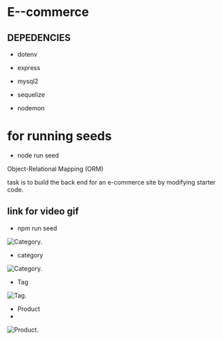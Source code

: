 # E--commerce

## DEPEDENCIES

*  dotenv

*  express


*  mysql2

*  sequelize

* nodemon

# for  running seeds 

* node run seed 


Object-Relational Mapping (ORM)

task is to build the back end for an e-commerce site by modifying starter code.

## link for video gif
* npm run seed 

![Category.](https://github.com/hiral271/E--commerce-WEB-site/blob/main/view/Untitled_%20Mar%2023%2C%202021%2011_14%20AM.gif)


* category 

![Category.](https://github.com/hiral271/E--commerce-WEB-site/blob/main/view/Untitled_%20Mar%2022%2C%202021%2011_22%20PM.gif)

* Tag 

![Tag.]( https://github.com/hiral271/E--commerce-WEB-site/blob/main/view/Untitled_%20Mar%2022%2C%202021%2011_22%20PM.gif)


* Product
* 
![Product.](https://github.com/hiral271/E--commerce-WEB-site/blob/main/view/Untitled_%20Mar%2023%2C%202021%2010_31%20AM.gif)
